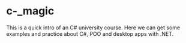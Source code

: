 # c-_magic
This is a quick intro of an C# university course. Here we can get some examples and practice about C#, POO and desktop apps with .NET.
